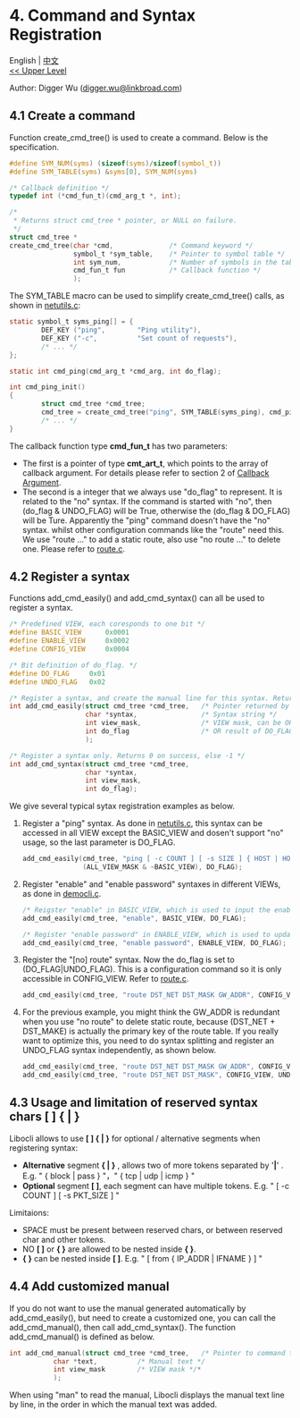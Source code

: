 # 4. Command and Syntax Registration

English | [中文](Syntax%20Registration.zh_CN.md)
<br>
[<< Upper Level](README.md)  

Author: Digger Wu (digger.wu@linkbroad.com)

## 4.1 Create a command

Function create_cmd_tree() is used to create a command. Below is the specification.

```c
#define SYM_NUM(syms) (sizeof(syms)/sizeof(symbol_t))
#define SYM_TABLE(syms) &syms[0], SYM_NUM(syms)

/* Callback definition */
typedef int (*cmd_fun_t)(cmd_arg_t *, int);

/*
 * Returns struct cmd_tree * pointer, or NULL on failure.
 */
struct cmd_tree *
create_cmd_tree(char *cmd,              /* Command keyword */
                symbol_t *sym_table,    /* Pointer to symbol table */
                int sym_num,            /* Number of symbols in the table */
                cmd_fun_t fun           /* Callback function */
                );
```

The SYM_TABLE macro can be used to simplify create_cmd_tree() calls, as shown in [netutils.c](../example/netutils.c):
```c
static symbol_t syms_ping[] = {
        DEF_KEY ("ping",        "Ping utility"),
        DEF_KEY	("-c",          "Set count of requests"),
        /* ... */
};

static int cmd_ping(cmd_arg_t *cmd_arg, int do_flag);

int cmd_ping_init()
{
        struct cmd_tree *cmd_tree;
        cmd_tree = create_cmd_tree("ping", SYM_TABLE(syms_ping), cmd_ping);
        /* ... */
}
```

The callback function type **cmd_fun_t** has two parameters:
- The first is a pointer of type **cmt_art_t**, which points to the array of callback argument. For details please refer to section 2 of [Callback Argument](Symbol%20Definition.md). 
- The second is a integer that we always use "do_flag" to represent. It is related to the "no" syntax. If the command is started with "no", then (do_flag & UNDO_FLAG) will be True, otherwise the (do_flag & DO_FLAG) will be Ture. Apparently the "ping" command doesn't have the "no" syntax. whilst other configuration commands like the "route" need this. We use "route ..." to add a static route, also use "no route ..." to delete one. Please refer to [route.c](../example/route.c).

## 4.2 Register a syntax

Functions add_cmd_easily() and add_cmd_syntax() can all be used to register a syntax.
```c
/* Predefined VIEW, each coresponds to one bit */
#define	BASIC_VIEW		0x0001
#define	ENABLE_VIEW		0x0002
#define	CONFIG_VIEW		0x0004

/* Bit definition of do_flag. */
#define	DO_FLAG		0x01
#define	UNDO_FLAG	0x02

/* Register a syntax, and create the manual line for this syntax. Returns 0 on success, else -1 */
int add_cmd_easily(struct cmd_tree *cmd_tree,   /* Pointer returned by create_cmd_tree() */
                   char *syntax,                /* Syntax string */
                   int view_mask,               /* VIEW mask, can be OR result of multi VIEW */
                   int do_flag                  /* OR result of DO_FLAG, UNDO_FLAG */
                   );

/* Register a syntax only. Returns 0 on success, else -1 */
int add_cmd_syntax(struct cmd_tree *cmd_tree,
                   char *syntax,
                   int view_mask,
                   int do_flag);

```

We give several typical sytax registration examples as below.

1. Register a "ping" syntax. As done in [netutils.c](../example/netutils.c), this syntax can be accessed in all VIEW except the BASIC_VIEW and dosen't support "no" usage, so the last parameter is DO_FLAG.
    ```c
    add_cmd_easily(cmd_tree, "ping [ -c COUNT ] [ -s SIZE ] { HOST | HOST_IP } [ from IFADDR ]",
                   (ALL_VIEW_MASK & ~BASIC_VIEW), DO_FLAG);
    ```

2. Register "enable" and "enable password" syntaxes in different VIEWs, as done in [democli.c](../example/democli.c).
    ```c
    /* Reigster "enable" in BASIC_VIEW, which is used to input the enabled password */
    add_cmd_easily(cmd_tree, "enable", BASIC_VIEW, DO_FLAG);

    /* Register "enable password" in ENABLE_VIEW, which is used to update the enabled password */
    add_cmd_easily(cmd_tree, "enable password", ENABLE_VIEW, DO_FLAG);
    ```

3. Register the "[no] route" syntax. Now the do_flag is set to (DO_FLAG|UNDO_FLAG). This is a configuration command so it is only accessible in CONFIG_VIEW. Refer to [route.c](../example/route.c).
    ```c
    add_cmd_easily(cmd_tree, "route DST_NET DST_MASK GW_ADDR", CONFIG_VIEW, DO_FLAG|UNDO_FLAG);
    ```

4. For the previous example, you might think the GW_ADDR is redundant when you use "no route" to delete static route, because (DST_NET + DST_MAKE) is actually the primary key of the route table. If you really want to optimize this, you need to do syntax splitting and register an UNDO_FLAG syntax independently, as shown below.
    ```c
    add_cmd_easily(cmd_tree, "route DST_NET DST_MASK GW_ADDR", CONFIG_VIEW, DO_FLAG);
    add_cmd_easily(cmd_tree, "route DST_NET DST_MASK", CONFIG_VIEW, UNDO_FLAG);
    ```
## 4.3 Usage and limitation of reserved syntax chars [ ] { | }

Libocli allows to use **[ ] { | }** for optional / alternative segments when registering syntax:
- **Alternative** segment **{ | }**  , allows two of more tokens separated by '**|**' . E.g. " { block | pass } "，" { tcp | udp | icmp } "
- **Optional** segment **[  ]**, each segment can have multiple tokens. E.g. " [ -c COUNT ] [ -s PKT_SIZE ] "

Limitaions:
- SPACE must be present between reserved chars, or between reserved char and other tokens.
- NO **[ ]** or **{ }** are allowed to be nested inside **{ }**.
- **{ }** can be nested inside **[ ]**. E.g.  " [ from { IP_ADDR | IFNAME } ] "


## 4.4 Add customized manual

If you do not want to use the manual generated automatically by add_cmd_easily(), but need to create a customized one, you can call the add_cmd_manual(), then call add_cmd_syntax(). The function add_cmd_manual() is defined as below.

```c
int add_cmd_manual(struct cmd_tree *cmd_tree,	/* Pointer to command tree */
		   char *text,			/* Manual text */
		   int view_mask		/* VIEW mask */*
		   );
```

When using "man" to read the manual, Libocli displays the manual text line by line, in the order in which the manual text was added.
 
